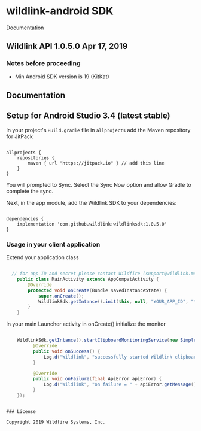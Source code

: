 # wildlink-android SDK

Documentation

## Wildlink API 1.0.5.0 Apr 17, 2019

### Notes before proceeding
* Min Android SDK version is 19 (KitKat)

## Documentation

## Setup for Android Studio 3.4 (latest stable)

In your project's `Build.gradle` file in `allprojects` add the Maven repository for JitPack

```Maven

allprojects {
    repositories {
        maven { url "https://jitpack.io" } // add this line
    }
}

```

You will prompted to Sync.  Select the Sync Now option and allow Gradle to complete the sync.

Next, in the app module, add the Wildlink SDK to your dependencies:

```Deps

dependencies {
    implementation 'com.github.wildlink:wildlinksdk:1.0.5.0'
}

```

### Usage in your client application

Extend your application class

```Java

  // for app ID and secret please contact Wildfire (support@wildlink.me)
    public class MainActivity extends AppCompatActivity {
        @Override
        protected void onCreate(Bundle savedInstanceState) {
            super.onCreate();
            WildlinkSdk.getIntance().init(this, null, "YOUR_APP_ID", "YOUR_APP_SECRET");
        }
    }

```

In your main Launcher activity in onCreate() initialize the monitor


```Java

    WildlinkSdk.getIntance().startClipboardMonitoringService(new SimpleListener() {
          @Override
          public void onSuccess() {
              Log.d("Wildlink", "successfully started Wildlink clipboard monitor");
          }

          @Override
          public void onFailure(final ApiError apiError) {
              Log.d("Wildlink", "on failure = " + apiError.getMessage());
          }
    });

```





```

### License

Copyright 2019 Wildfire Systems, Inc.
